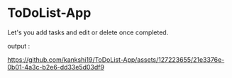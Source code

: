 # ToDoList-App
Let's you add tasks and edit or delete once completed.

output :



https://github.com/kankshi19/ToDoList-App/assets/127223655/21e3376e-0b01-4a3c-b2e6-dd33e5d03df9


